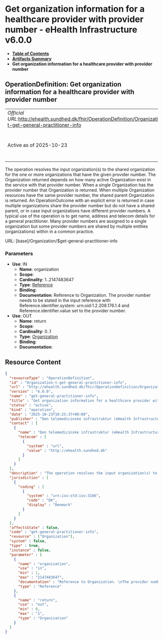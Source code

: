 # Get organization information for a healthcare provider with provider number - eHealth Infrastructure v6.0.0

* [**Table of Contents**](toc.md)
* [**Artifacts Summary**](artifacts.md)
* **Get organization information for a healthcare provider with provider number**

## OperationDefinition: Get organization information for a healthcare provider with provider number 

| | |
| :--- | :--- |
| *Official URL*:http://ehealth.sundhed.dk/fhir/OperationDefinition/Organization-t-get-general-practitioner-info | *Version*:6.0.0 |
| Active as of 2025-10-23 | *Computable Name*:get-general-practitioner-info |

 
The operation resolves the input organization(s) to the shared organization for the one or more organizations that have the given provider number. The Organization returned depends on how many active Organization exist in the service with that provider number. When a single Organization has the provider number that Organization is returned. When multiple Organization resources have the same provider number, the shared parent Organization is returned. An OperationOutcome with an explicit error is returned in case multiple organizations share the provider number but do not have a shared parent, or in case input organizations have different provider numbers. A typical use of the operation is to get name, address and telecom details for a general practitioner. Many provider numbers are assigned to a single organization but some provider numbers are shared by multiple entities (organizations) within in a common practice. 

URL: [base]/Organization/$get-general-practitioner-info

### Parameters

* **Use**: IN
  * **Name**: organization
  * **Scope**: 
  * **Cardinality**: 1..2147483647
  * **Type**: [Reference](http://hl7.org/fhir/R4/references.html#Reference)
  * **Binding**: 
  * **Documentation**: Reference to Organization. The provider number needs to be stated in the input reference with Reference.identifier.system: urn:oid:1.2.208.176.1.4 and Reference.identifier.value set to the provider number.
* **Use**: OUT
  * **Name**: return
  * **Scope**: 
  * **Cardinality**: 0..1
  * **Type**: [Organization](http://hl7.org/fhir/R4/organization.html)
  * **Binding**: 
  * **Documentation**: 



## Resource Content

```json
{
  "resourceType" : "OperationDefinition",
  "id" : "Organization-t-get-general-practitioner-info",
  "url" : "http://ehealth.sundhed.dk/fhir/OperationDefinition/Organization-t-get-general-practitioner-info",
  "version" : "6.0.0",
  "name" : "get-general-practitioner-info",
  "title" : "Get organization information for a healthcare provider with provider number",
  "status" : "active",
  "kind" : "operation",
  "date" : "2025-10-23T10:25:37+00:00",
  "publisher" : "Den telemedicinske infrastruktur (eHealth Infrastructure)",
  "contact" : [
    {
      "name" : "Den telemedicinske infrastruktur (eHealth Infrastructure)",
      "telecom" : [
        {
          "system" : "url",
          "value" : "http://ehealth.sundhed.dk"
        }
      ]
    }
  ],
  "description" : "The operation resolves the input organization(s) to the shared organization for the one or more organizations that have the given provider number. \nThe Organization returned depends on how many active Organization exist in the service with that provider number. When a single Organization has the provider number that Organization is returned. \nWhen multiple Organization resources have the same provider number, the shared parent Organization is returned. \nAn OperationOutcome with an explicit error is returned in case multiple organizations share the provider number but do not have a shared parent, or in case input organizations have different provider numbers. \nA typical use of the operation is to get name, address and telecom details for a general practitioner. Many provider numbers are assigned to a single organization but some provider numbers are shared by multiple entities (organizations) within in a common practice.",
  "jurisdiction" : [
    {
      "coding" : [
        {
          "system" : "urn:iso:std:iso:3166",
          "code" : "DK",
          "display" : "Denmark"
        }
      ]
    }
  ],
  "affectsState" : false,
  "code" : "get-general-practitioner-info",
  "resource" : ["Organization"],
  "system" : false,
  "type" : true,
  "instance" : false,
  "parameter" : [
    {
      "name" : "organization",
      "use" : "in",
      "min" : 1,
      "max" : "2147483647",
      "documentation" : "Reference to Organization. \nThe provider number needs to be stated in the input reference with Reference.identifier.system: urn:oid:1.2.208.176.1.4 and Reference.identifier.value set to the provider number.",
      "type" : "Reference"
    },
    {
      "name" : "return",
      "use" : "out",
      "min" : 0,
      "max" : "1",
      "type" : "Organization"
    }
  ]
}

```
